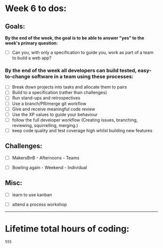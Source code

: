 # Week 6 to dos:

## Goals:

**By the end of the week, the goal is to be able to answer "yes" to the week's primary question:**

- [ ] Can you, with only a specification to guide you, work as part of a team to build a web app?


### By the end of the week all developers can build tested, easy-to-change software in a team using these processes:

- [ ] Break down projects into tasks and allocate them to pairs
- [ ] Build to a specification (rather than challenges)
- [ ] Run stand-ups and retrospectives
- [ ] Use a branch/PR/merge git workflow
- [ ] Give and receive meaningful code review
- [ ] Use the XP values to guide your behaviour
- [ ] follow the full developer workflow (Creating issues, branching, reviewing, squirrelling, merging.)
- [ ] keep code quality and test coverage high whilst building new features

## Challenges:

- [ ] MakersBnB - Afternoons - Teams
- [ ] Bowling again - Weekend - Individual


## Misc:

- [ ] learn to use kanban
- [ ] attend a process workshop







---

# Lifetime total hours of coding:

```
555
```

